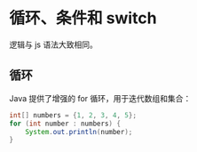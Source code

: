 # 循环、条件和 switch

逻辑与 js 语法大致相同。

## 循环

Java 提供了增强的 for 循环，用于迭代数组和集合：

```java
int[] numbers = {1, 2, 3, 4, 5};
for (int number : numbers) {
    System.out.println(number);
}
```
